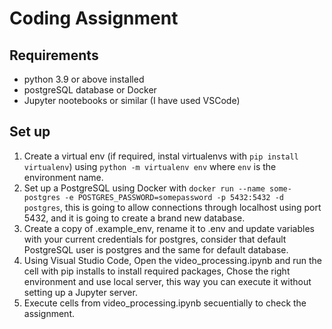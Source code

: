 # Coding Assignment

## Requirements

- python 3.9 or above installed
- postgreSQL database or Docker
- Jupyter nootebooks or similar (I have used VSCode)

## Set up

1. Create a virtual env (if required, instal virtualenvs with `pip install virtualenv`) using `python -m virtualenv env` where `env` is the environment name.
2. Set up a PostgreSQL using Docker with `docker run --name some-postgres -e POSTGRES_PASSWORD=somepassword -p 5432:5432 -d postgres`, this is going to allow connections through localhost using port 5432, and it is going to create a brand new database.
3. Create a copy of .example_env, rename it to .env and update variables with your current credentials for postgres, consider that default PostgreSQL user is postgres and the same for default database.
4. Using Visual Studio Code, Open the video_processing.ipynb and run the cell with pip installs to install required packages, Chose the right environment and use local server, this way you can execute it without setting up a Jupyter server.
5. Execute cells from video_processing.ipynb secuentially to check the assignment.